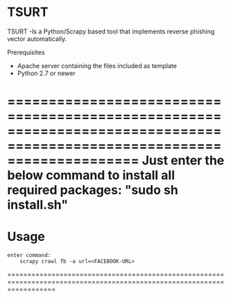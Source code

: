TSURT
=====

TSURT -Is a Python/Scrapy based tool that implements reverse phishing vector automatically.


Prerequisites

- Apache server containing the files included as template
- Python 2.7 or newer

========================================================================================================================
    Just enter the below command to install all required packages:
        <command> "sudo sh install.sh"
========================================================================================================================


Usage
========================================================================================================================
    enter command:
        scrapy crawl fb -a url=<FACEBOOK-URL>
========================================================================================================================


